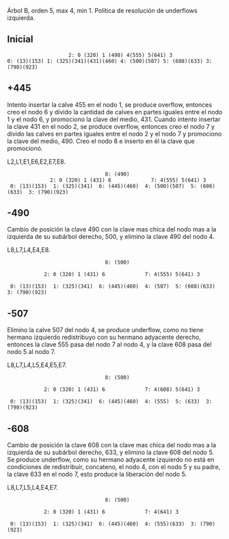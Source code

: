 
Árbol B, orden 5, max 4, min 1.
Política de resolución de underflows izquierda.              


## Inicial                   
                        2: 0 (320) 1 (490) 4(555) 5(641) 3
    0: (13)(153) 1: (325)(341)(431)(460) 4: (500)(507) 5: (608)(633) 3: (790)(923)  


## +445

Intento insertar la calve 455 en el nodo 1, se produce overflow, entonces creo el
nodo 6 y divido la cantidad de calves en partes iguales entre el nodo 1 y el nodo 6,
y promociono la clave del medio, 431. Cuando intento insertar la clave 431 en el 
nodo 2, se produce overflow, entonces creo el nodo 7 y divido las calves en partes
iguales entre el nodo 2 y el nodo 7 y promociono la clave del medio, 490. Creo
el nodo 8 e inserto en él la clave que promocionó.

L2,L1,E1,E6,E2,E7,E8.

                                    8: (490)
                  2: 0 (320) 1 (431) 6             7: 4(555) 5(641) 3 
     0: (13)(153)  1: (325)(341)  6: (445)(460)  4: (500)(507)  5: (608)(633)  3: (790)(923)


## -490

Cambio de posición la clave 490 con la clave mas chica del nodo mas a la izquierda
de su subárbol derecho, 500, y elimino la clave 490 del nodo 4.

L8,L7,L4,E4,E8.


                                    8: (500)

                2: 0 (320) 1 (431) 6             7: 4(555) 5(641) 3 

     0: (13)(153)  1: (325)(341)  6: (445)(460)  4: (507)  5: (608)(633)  3: (790)(923)


## -507

Elimino la calve 507 del nodo 4, se produce underflow, como no tiene hermano izquierdo
redistribuyo con su hermano adyacente derecho, entonces la clave 555 pasa del nodo 7
al nodo 4, y la clave 608 pasa del nodo 5 al nodo 7.

L8,L7,L4,L5,E4,E5,E7.


                                    8: (500)

                2: 0 (320) 1 (431) 6             7: 4(608) 5(641) 3 

     0: (13)(153)  1: (325)(341)  6: (445)(460)  4: (555)  5: (633)  3: (790)(923)


## -608

Cambio de posición la clave 608 con la clave mas chica del nodo mas a la izquierda
de su subárbol derecho, 633, y elimino la clave 608 del nodo 5. Se produce underflow, 
como su hermano adyacente izquierdo no está en condiciones de redistribuír, concateno,
el nodo 4, con el nodo 5 y su padre, la clave 633 en el nodo 7, esto produce la liberación
del nodo 5.

L8,L7,L5,L4,E4,E7.


                                    8: (500)

                2: 0 (320) 1 (431) 6             7: 4(641) 3 

     0: (13)(153)  1: (325)(341)  6: (445)(460)  4: (555)(633)  3: (790)(923)

